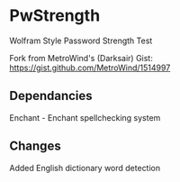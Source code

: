 # PwStrength
Wolfram Style Password Strength Test

Fork from MetroWind's (Darksair) Gist: https://gist.github.com/MetroWind/1514997

Dependancies
----
Enchant - Enchant spellchecking system 

Changes
----
Added English dictionary word detection
